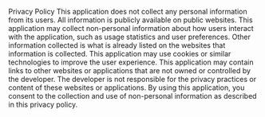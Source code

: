 Privacy Policy
This application does not collect any personal information from its users. All information is publicly available on public websites.
This application may collect non-personal information about how users interact with the application, such as usage statistics and user preferences. 
Other information collected is what is already listed on the websites that information is collected.
This application may use cookies or similar technologies to improve the user experience.
This application may contain links to other websites or applications that are not owned or controlled by the developer. The developer is not responsible for the privacy practices or content of these websites or applications.
By using this application, you consent to the collection and use of non-personal information as described in this privacy policy.
